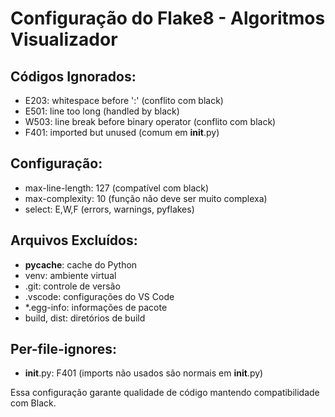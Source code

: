 # Configuração do Flake8 - Algoritmos Visualizador

## Códigos Ignorados:
- E203: whitespace before ':' (conflito com black)
- E501: line too long (handled by black)
- W503: line break before binary operator (conflito com black)
- F401: imported but unused (comum em __init__.py)

## Configuração:
- max-line-length: 127 (compatível com black)
- max-complexity: 10 (função não deve ser muito complexa)
- select: E,W,F (errors, warnings, pyflakes)

## Arquivos Excluídos:
- __pycache__: cache do Python
- venv: ambiente virtual
- .git: controle de versão
- .vscode: configurações do VS Code
- *.egg-info: informações de pacote
- build, dist: diretórios de build

## Per-file-ignores:
- __init__.py: F401 (imports não usados são normais em __init__.py)

Essa configuração garante qualidade de código mantendo compatibilidade com Black.
